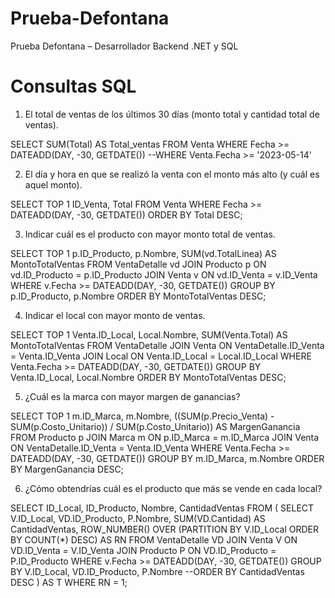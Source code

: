 # Prueba-Defontana
Prueba Defontana – Desarrollador Backend .NET y SQL

# Consultas SQL
1. El total de ventas de los últimos 30 días (monto total y cantidad total de ventas).

SELECT SUM(Total) AS Total_ventas
FROM Venta
WHERE Fecha >= DATEADD(DAY, -30, GETDATE())
--WHERE Venta.Fecha >= '2023-05-14'

2. El día y hora en que se realizó la venta con el monto más alto (y cuál es aquel monto).

SELECT TOP 1 ID_Venta, Total
FROM Venta
WHERE Fecha >= DATEADD(DAY, -30, GETDATE())
ORDER BY Total DESC;

3. Indicar cuál es el producto con mayor monto total de ventas.

SELECT TOP 1 p.ID_Producto, p.Nombre, SUM(vd.TotalLinea) AS MontoTotalVentas
FROM VentaDetalle vd
JOIN Producto p ON vd.ID_Producto = p.ID_Producto
JOIN Venta v ON vd.ID_Venta = v.ID_Venta
WHERE v.Fecha >= DATEADD(DAY, -30, GETDATE())
GROUP BY p.ID_Producto, p.Nombre
ORDER BY MontoTotalVentas DESC;

4. Indicar el local con mayor monto de ventas.

SELECT TOP 1 Venta.ID_Local, Local.Nombre, SUM(Venta.Total) AS MontoTotalVentas
FROM VentaDetalle
JOIN Venta ON VentaDetalle.ID_Venta = Venta.ID_Venta
JOIN Local ON Venta.ID_Local = Local.ID_Local
WHERE Venta.Fecha >= DATEADD(DAY, -30, GETDATE())
GROUP BY Venta.ID_Local, Local.Nombre
ORDER BY MontoTotalVentas DESC;

5. ¿Cuál es la marca con mayor margen de ganancias?

SELECT TOP 1 m.ID_Marca, m.Nombre, ((SUM(p.Precio_Venta) - SUM(p.Costo_Unitario)) / SUM(p.Costo_Unitario)) AS MargenGanancia
FROM Producto p
JOIN Marca m ON p.ID_Marca = m.ID_Marca
JOIN Venta ON VentaDetalle.ID_Venta = Venta.ID_Venta
WHERE Venta.Fecha >= DATEADD(DAY, -30, GETDATE())
GROUP BY m.ID_Marca, m.Nombre
ORDER BY MargenGanancia DESC;


6. ¿Cómo obtendrías cuál es el producto que más se vende en cada local?

SELECT ID_Local, ID_Producto, Nombre, CantidadVentas
FROM (
    SELECT V.ID_Local, VD.ID_Producto, P.Nombre, SUM(VD.Cantidad) AS CantidadVentas,
           ROW_NUMBER() OVER (PARTITION BY V.ID_Local ORDER BY COUNT(*) DESC) AS RN
    FROM VentaDetalle VD
	JOIN Venta V ON VD.ID_Venta = V.ID_Venta
    JOIN Producto P ON VD.ID_Producto = P.ID_Producto
	WHERE v.Fecha >= DATEADD(DAY, -30, GETDATE())
    GROUP BY V.ID_Local, VD.ID_Producto, P.Nombre
	--ORDER BY CantidadVentas DESC
) AS T
WHERE RN = 1;
